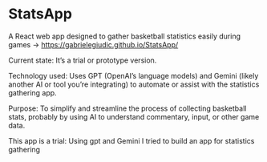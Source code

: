 # StatsApp
A React web app designed to gather basketball statistics easily during games -> https://gabrielegiudic.github.io/StatsApp/

Current state:
It’s a trial or prototype version.

Technology used:
Uses GPT (OpenAI’s language models) and Gemini (likely another AI or tool you’re integrating) to automate or assist with the statistics gathering app.

Purpose:
To simplify and streamline the process of collecting basketball stats, probably by using AI to understand commentary, input, or other game data.

This app is a trial: Using gpt and Gemini I tried to build an app for statistics gathering
